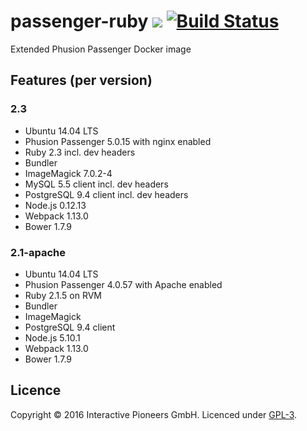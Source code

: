 # passenger-ruby [![](https://img.shields.io/badge/licence-GPL-bd0000.svg)](https://github.com/interactive-pioneers/passenger-ruby/blob/master/LICENSE) [![Build Status](https://travis-ci.org/interactive-pioneers/passenger-ruby.svg?branch=feature%2Ftests)](https://travis-ci.org/interactive-pioneers/passenger-ruby)

Extended Phusion Passenger Docker image

## Features (per version)

### 2.3

- Ubuntu 14.04 LTS
- Phusion Passenger 5.0.15 with nginx enabled
- Ruby 2.3 incl. dev headers
- Bundler
- ImageMagick 7.0.2-4
- MySQL 5.5 client incl. dev headers
- PostgreSQL 9.4 client incl. dev headers
- Node.js 0.12.13
- Webpack 1.13.0
- Bower 1.7.9


### 2.1-apache

- Ubuntu 14.04 LTS
- Phusion Passenger 4.0.57 with Apache enabled
- Ruby 2.1.5 on RVM
- Bundler
- ImageMagick
- PostgreSQL 9.4 client
- Node.js 5.10.1
- Webpack 1.13.0
- Bower 1.7.9

## Licence

Copyright © 2016 Interactive Pioneers GmbH. Licenced under [GPL-3](https://github.com/interactive-pioneers/passenger-ruby/blob/master/LICENSE).
